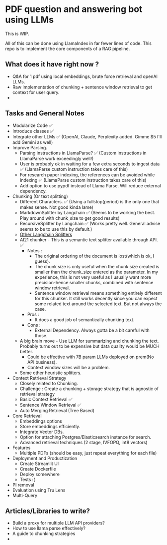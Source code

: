 # PDF question and answering bot using LLMs

This is WIP.

All of this can be done using LlamaIndex in far fewer lines of code.
This repo is to implement the core components of a RAG pipeline.


## What does it have right now ?
- Q&A for 1 pdf using local embeddings, brute force retrieval and openAI LLMs.
- Raw implementation of chunking + sentence window retrieval to get context for user query.
- 




## Tasks and General Notes

- Modularize Code ✅
- Introduce classes ✅
- Integrate other LLMs ✅ (OpenAI, Claude, Perplexity added. Gimme $5 I'll add Gemini as well)
- Improve Parsing.
  - Parsing instructions in LlamaParse? ✅ (Custom instructions in LlamaParse work exceedingly well!)
  - User is probably ok in waiting for a few extra seconds to ingest data ✅ (LlamaParse custom instruction takes care of this)
  - For research paper indexing, the references can be avoided while indexing ✅ (LlamaParse custom instruction takes care of this)
  - Add option to use pypdf instead of Llama Parse. Will reduce external dependency.
- Chunking (Or text splitting)
  - Different Characters. ✅ (Using a fullstop(period) is the only one that makes sense. Not good kinda lame)
  - MarkdownSplitter by Langchain ✅ (Seems to be working the best. Play around with chunk_size to get good results)
  - RecursiveSplitter by Langchain ✅ (Works pretty well. General advise seems to be to use this by default.)
  - [Other Langchain Splitters](https://api.python.langchain.com/en/latest/text_splitters_api_reference.html)
  - AI21 chunker - This is a semantic text splitter available through API. ✅
    - Notes : 
      - The original ordering of the document is lost(which is ok, I guess).
      - The chunk size is only useful when the chunk size created is smaller than the chunk_size entered as the parameter. In my experience, this is not very useful as I usually want more precision-hence smaller chunks, combined with sentence window retrieval.
      - Sentence window retrieval means something entirely different for this chunker. It still works decently since you can expect some related text around the selected text. But not always the case. 
    - Pros :
      - It does a good job of semantically chunking text.
    - Cons :
      - External Dependency. Always gotta be a bit careful with those.
  - A big brain move - Use LLM for summarizing and chunking the text. Probably turns out to be expensive but data quality would be MUCH better. 
    - Could be effective with 7B param LLMs deployed on prem(No API business).
    - Context window sizes will be a problem.
  - Some other heuristic splitters.
- Context Retrieval Strategy
  - Closely related to Chunking.
  - Challenge : Create a chunking + storage strategy that is agnostic of retrieval strategy 
  - Basic Context Retrieval ✅
  - Sentence Window Retrieval ✅
  - Auto Merging Retrieval (Tree Based)
- Core Retrieval
  - Embeddings options 
  - Store embeddings efficiently.
  - Integrate Vector DBs.
  - Option for attaching Postgres/Elasticsearch instance for search.
  - Advanced retrieval techniques (2 stage, IVFOPQ, int8 vectors)
- Features 
  - Multiple PDFs (should be easy, just repeat everything for each file)
- Deployment and Productization 
  - Create Streamlit UI
  - Create Dockerfile
  - Deploy somewhere
  - Tests :(
- PI removal 
- Evaluation using Tru Lens
- Multi-Query



## Articles/Libraries to write?

- Build a proxy for multiple LLM API providers?
- How to use llama parse effectively?
- A guide to chunking strategies
- 